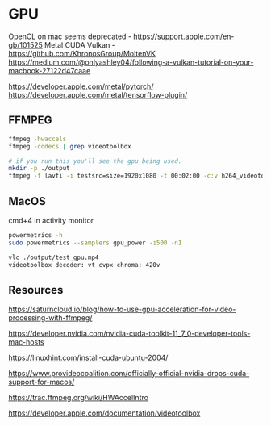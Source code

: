 # GPU

OpenCL on mac seems deprecated - https://support.apple.com/en-gb/101525
Metal
CUDA
Vulkan - https://github.com/KhronosGroup/MoltenVK
https://medium.com/@onlyashley04/following-a-vulkan-tutorial-on-your-macbook-27122d47caae

https://developer.apple.com/metal/pytorch/
https://developer.apple.com/metal/tensorflow-plugin/

## FFMPEG

```sh
ffmpeg -hwaccels  
ffmpeg -codecs | grep videotoolbox

# if you run this you'll see the gpu being used.
mkdir -p ./output
ffmpeg -f lavfi -i testsrc=size=1920x1080 -t 00:02:00 -c:v h264_videotoolbox -pix_fmt yuv420p ./output/test_gpu.mp4 -y
```

## MacOS

cmd+4 in activity monitor

```sh
powermetrics -h
sudo powermetrics --samplers gpu_power -i500 -n1

vlc ./output/test_gpu.mp4    
videotoolbox decoder: vt cvpx chroma: 420v
```

## Resources



https://saturncloud.io/blog/how-to-use-gpu-acceleration-for-video-processing-with-ffmpeg/

https://developer.nvidia.com/nvidia-cuda-toolkit-11_7_0-developer-tools-mac-hosts

https://linuxhint.com/install-cuda-ubuntu-2004/

https://www.provideocoalition.com/officially-official-nvidia-drops-cuda-support-for-macos/

https://trac.ffmpeg.org/wiki/HWAccelIntro


https://developer.apple.com/documentation/videotoolbox

